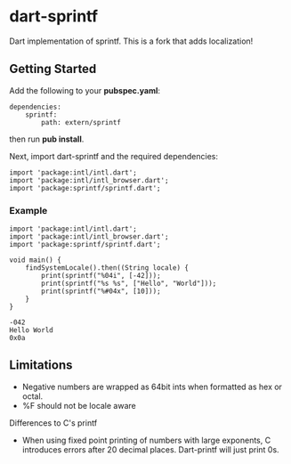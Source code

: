 dart-sprintf
============

Dart implementation of sprintf. 
This is a fork that adds localization!

Getting Started
---------------

Add the following to your **pubspec.yaml**:

```
dependencies:
	sprintf:
		path: extern/sprintf
```

then run **pub install**.

Next, import dart-sprintf and the required dependencies:

```
import 'package:intl/intl.dart';
import 'package:intl/intl_browser.dart';
import 'package:sprintf/sprintf.dart';
```

### Example
```
import 'package:intl/intl.dart';
import 'package:intl/intl_browser.dart';
import 'package:sprintf/sprintf.dart';

void main() {
	findSystemLocale().then((String locale) {
		print(sprintf("%04i", [-42]));
		print(sprintf("%s %s", ["Hello", "World"]));
		print(sprintf("%#04x", [10]));
	}
}
```

```
-042
Hello World
0x0a
```

Limitations
-----------

* Negative numbers are wrapped as 64bit ints when formatted as hex or octal.
* %F should not be locale aware

Differences to C's printf

* When using fixed point printing of numbers with large exponents, C introduces errors after 20 decimal places. Dart-printf will just print 0s.